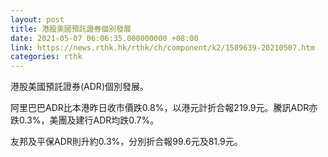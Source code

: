 ```yaml
---
layout: post
title: 港股美國預託證券個別發展
date: 2021-05-07 06:06:35.000000000 +08:00
link: https://news.rthk.hk/rthk/ch/component/k2/1589639-20210507.htm
categories: rthk
---
```


港股美國預託證券(ADR)個別發展。

阿里巴巴ADR比本港昨日收市價跌0.8%，以港元計折合報219.9元。騰訊ADR亦跌0.3%，美團及建行ADR均跌0.7%。

友邦及平保ADR則升約0.3%，分別折合報99.6元及81.9元。

